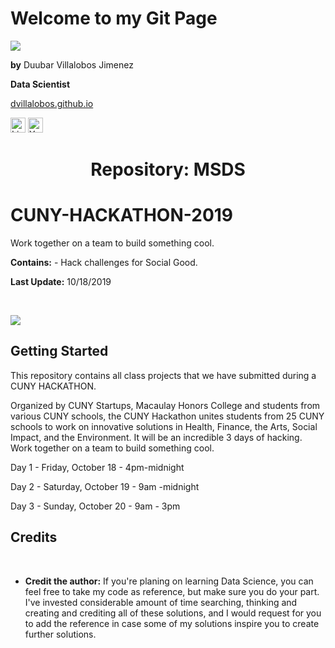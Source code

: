 <h1>Welcome to my Git Page</h1>


![](https://github.com/dvillalobos/MSDS/blob/master/images/devj-144x144.png)

**by** Duubar Villalobos Jimenez

**Data Scientist**

[dvillalobos.github.io](https://dvillalobos.github.io)

<a href="https://www.linkedin.com/in/duubar/"><img src="https://github.com/dvillalobos/MSDS/blob/master/images/linkedin.png" width="24" height="24" title="Linkedin" alt="Linkedin"></a>
<a href="https://www.youtube.com/mydvtech"><img src="https://github.com/dvillalobos/MSDS/blob/master/images/youtube.png" width="24" height="24" title="Youtube" alt="Youtube"></a>



<center><h1>Repository: MSDS</center>

# CUNY-HACKATHON-2019
Work together on a team to build something cool.

**Contains:** - Hack challenges for Social Good.

**Last Update:**  10/18/2019

<br />


![](https://github.com/dvillalobos/MSDS/blob/master/images/computer.png)


## Getting Started

This repository contains all class projects that we have submitted during a CUNY HACKATHON.

Organized by CUNY Startups, Macaulay Honors College and students from various CUNY schools, the CUNY Hackathon unites students from 25 CUNY schools to work on innovative solutions in Health, Finance, the Arts, Social Impact, and the Environment. It will be an incredible 3 days of hacking. Work together on a team to build something cool.        

Day 1 - Friday, October 18 - 4pm-midnight

 
Day 2 - Saturday, October 19 - 9am -midnight

 
Day 3 - Sunday, October 20 - 9am - 3pm 


## Credits

<br />

- **Credit the author:** If you're planing on learning Data Science, you can feel free to take my code as reference, but make sure you do your part. I've invested considerable amount of time searching, thinking and creating and crediting all of these solutions, and I would request for you to add the reference in case some of my solutions inspire you to create further solutions.

<br />
<br />

